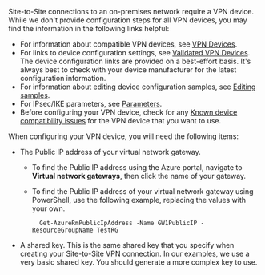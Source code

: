 Site-to-Site connections to an on-premises network require a VPN device. While we don't provide configuration steps for all VPN devices, you may find the information in the following links helpful:

- For information about compatible VPN devices, see [VPN Devices](../articles/vpn-gateway/vpn-gateway-about-vpn-devices.md). 
- For links to device configuration settings, see [Validated VPN Devices](../articles/vpn-gateway/vpn-gateway-about-vpn-devices.md#devicetable). The device configuration links are provided on a best-effort basis. It's always best to check with your device manufacturer for the latest configuration information.
- For information about editing device configuration samples, see [Editing samples](../articles/vpn-gateway/vpn-gateway-about-vpn-devices.md#editing).
- For IPsec/IKE parameters, see [Parameters](../articles/vpn-gateway/vpn-gateway-about-vpn-devices.md#ipsec).
- Before configuring your VPN device, check for any [Known device compatibility issues](../articles/vpn-gateway/vpn-gateway-about-vpn-devices.md#known) for the VPN device that you want to use.

When configuring your VPN device, you will need the following items:

- The Public IP address of your virtual network gateway.

    -  To find the Public IP address using the Azure portal, navigate to **Virtual network gateways**, then click the name of your gateway. 
    - To find the Public IP address of your virtual network gateway using PowerShell, use the following example, replacing the values with your own.

            Get-AzureRmPublicIpAddress -Name GW1PublicIP -ResourceGroupName TestRG
- A shared key. This is the same shared key that you specify when creating your Site-to-Site VPN connection. In our examples, we use a very basic shared key. You should generate a more complex key to use.




